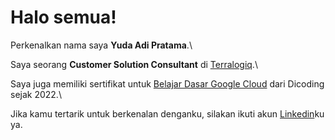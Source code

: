 # Halo semua! 

Perkenalkan nama saya **Yuda Adi Pratama**.\

Saya seorang **Customer Solution Consultant** di [Terralogiq](https://www.terralogiq.com/).\

Saya juga memiliki sertifikat untuk [Belajar Dasar Google Cloud](https://www.credential.net/h5deoi5h) dari Dicoding sejak 2022.\

Jika kamu tertarik untuk berkenalan denganku, silakan ikuti akun [Linkedin](https://www.linkedin.com/in/yuda-adi-pratama/)ku ya.
